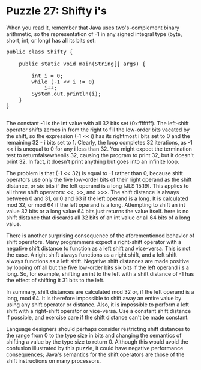 # Puzzle 27: Shifty i's

When you read it, remember that Java uses two's-complement binary arithmetic, 
so the representation of -1 in any signed integral type (byte, short, int, or long) has all its bits set:

<pre>
public class Shifty {

    public static void main(String[] args) {

        int i = 0;
        while (-1 << i != 0)
            i++;
        System.out.println(i);
    }
}

</pre>

The constant -1 is the int value with all 32 bits set (0xffffffff). 
The left-shift operator shifts zeroes in from the right to fill the low-order bits vacated by the shift, 
so the expression (-1 << i) has its rightmost i bits set to 0 and the remaining 32 - i bits set to 1. 
Clearly, the loop completes 32 iterations, as -1 << i is unequal to 0 for any i less than 32. 
You might expect the termination test to returnfalsewheniis 32, causing the program to print 32, 
but it doesn't print 32. In fact, it doesn't print anything but goes into an infinite loop.


The problem is that (-1 << 32) is equal to -1 rather than 0, 
because shift operators use only the five low-order bits of their right operand as the shift distance, 
or six bits if the left operand is a long [JLS 15.19]. This applies to all three shift operators: <<, >>, and >>>.
The shift distance is always between 0 and 31, or 0 and 63 if the left operand is a long. It is calculated mod 32, 
or mod 64 if the left operand is a long. Attempting to shift an int value 32 bits or a long 
value 64 bits just returns the value itself. here is no shift distance that discards all 32 bits of an int value or all 64 bits of a long value.


There is another surprising consequence of the aforementioned behavior of shift operators. 
Many programmers expect a right-shift operator with a negative shift distance to function as a left shift and vice-versa.
This is not the case. A right shift always functions as a right shift, and a left shift always functions as a left shift.
Negative shift distances are made positive by lopping off all but the five low-order bits six bits if the left operand i
s a long. So, for example, shifting an int to the left with a shift distance of -1 has the effect of shifting it 31 bits to the left.

In summary, shift distances are calculated mod 32 or, if the left operand is a long, mod 64. It is therefore impossible 
to shift away an entire value by using any shift operator or distance. 
Also, it is impossible to perform a left shift with a right-shift operator or vice-versa. Use a constant shift distance 
if possible, and exercise care if the shift distance can't be made constant.

Language designers should perhaps consider restricting shift distances to the range from 0 to the type size in bits 
and changing the semantics of shifting a value by the type size to return 0. Although this would avoid the confusion 
illustrated by this puzzle, it could have negative performance consequences; Java's semantics for the shift operators 
are those of the shift instructions on many processors.

